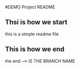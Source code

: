 #DEMO Project README

## Thsi is how we start
this is a simple readme file 

## This is how we end
the end --> IS THE BRANCH NAME 